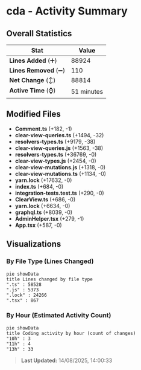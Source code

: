 # cda - Activity Summary 

## Overall Statistics

| Stat                   | Value                                                             |
| ---------------------- | ----------------------------------------------------------------- |
| **Lines Added** (➕)   | 88924                                          |
| **Lines Removed** (➖) | 110                                        |
| **Net Change** (↕)    | 88814                |
| **Active Time** (⌚)   | 51 minutes |


## Modified Files
- **Comment.ts** (+182, -1)
- **clear-view-queries.ts** (+1494, -32)
- **resolvers-types.ts** (+9179, -38)
- **clear-view-queries.js** (+1563, -38)
- **resolvers-types.ts** (+36769, -0)
- **clear-view-types.js** (+2454, -0)
- **clear-view-mutations.js** (+1318, -0)
- **clear-view-mutations.ts** (+1134, -0)
- **yarn.lock** (+17632, -0)
- **index.ts** (+684, -0)
- **integration-tests.test.ts** (+290, -0)
- **ClearView.ts** (+686, -0)
- **yarn.lock** (+6634, -0)
- **graphql.ts** (+8039, -0)
- **AdminHelper.tsx** (+279, -1)
- **App.tsx** (+587, -0)

## Visualizations

### By File Type (Lines Changed)

```mermaid
pie showData
title Lines changed by file type
".ts" : 58528
".js" : 5373
".lock" : 24266
".tsx" : 867
```

### By Hour (Estimated Activity Count)

```mermaid
pie showData
title Coding activity by hour (count of changes)
"10h" : 3
"11h" : 4
"13h" : 33
```


> **Last Updated:** 14/08/2025, 14:00:33